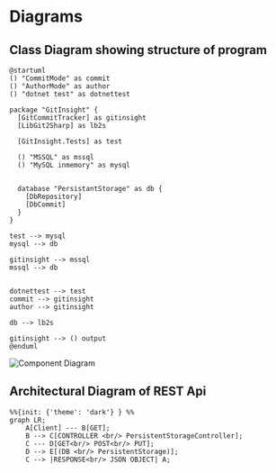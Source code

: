 # Diagrams

## Class Diagram showing structure of program
```plantuml
@startuml
() "CommitMode" as commit
() "AuthorMode" as author
() "dotnet test" as dotnettest

package "GitInsight" {
  [GitCommitTracker] as gitinsight
  [LibGit2Sharp] as lb2s

  [GitInsight.Tests] as test

  () "MSSQL" as mssql
  () "MySQL inmemory" as mysql


  database "PersistantStorage" as db {
    [DbRepository]
    [DbCommit]
  }
}

test --> mysql
mysql --> db

gitinsight --> mssql
mssql --> db


dotnettest --> test
commit --> gitinsight
author --> gitinsight

db --> lb2s

gitinsight --> () output
@enduml
```

![Component Diagram](https://www.plantuml.com/plantuml/svg/NL7DIWCn4BxFKmnxqaCzz06aeY122-hs9ZqaJMY3cysQcO15-kvcChQLNWBVJ_9zCraGcymb3d1pYzrZYZ7mAZdVeI7SDjYKXyBxbC-AQR0fBl7e6TaJDqcnG839R3_DpcFt7FXbfB3RLyyF87vKGiFMkNfytiZLNU2WBh4iWwskURytUMhoOES4ebnUkrlN76gg9Y9AfrNVlorRcqZqDPpOGsKnZD77b0yg7qIMQywmiOPgrrUVAH2RaNjEkTRNiMmhNjEVxBkV4WMkZsnEb0uZy0X702c3izdzNq0x6tOMu3ocMhIYd1SBNBOed0wdto7u_wRqAwvPS5OetTbreYo3_JSNCs0gF1NkOE57L-Bm2m00)

## Architectural Diagram of REST Api

```mermaid
%%{init: {'theme': 'dark'} } %%
graph LR;
    A[Client] --- B[GET];
    B --> C[CONTROLLER <br/> PersistentStorageController];
    C --- D[GET<br/> POST<br/> PUT];
    D --> E[(DB <br/> PersistentStorage)];
    C --> |RESPONSE<br/> JSON OBJECT| A;
```

